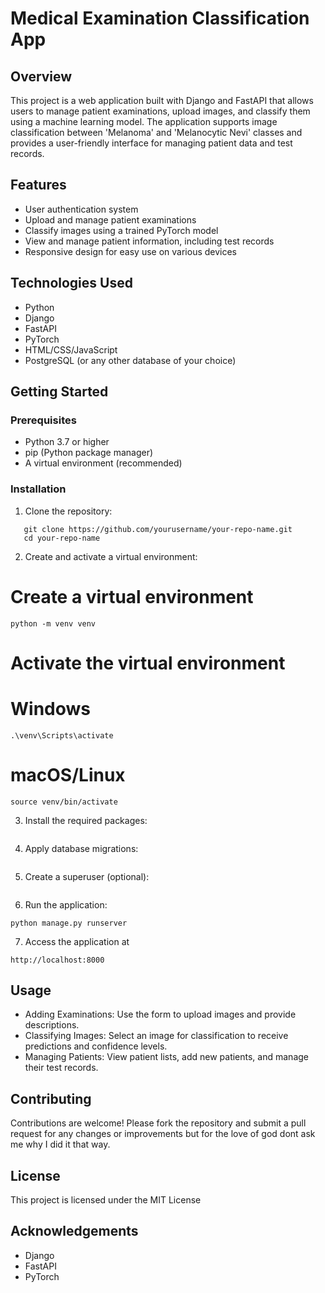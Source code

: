 # Medical Examination Classification App

## Overview
This project is a web application built with Django and FastAPI that allows users to manage patient examinations, upload images, and classify them using a machine learning model. The application supports image classification between 'Melanoma' and 'Melanocytic Nevi' classes and provides a user-friendly interface for managing patient data and test records.

## Features
- User authentication system
- Upload and manage patient examinations
- Classify images using a trained PyTorch model
- View and manage patient information, including test records
- Responsive design for easy use on various devices

## Technologies Used
- Python
- Django
- FastAPI
- PyTorch
- HTML/CSS/JavaScript
- PostgreSQL (or any other database of your choice)

## Getting Started

### Prerequisites
- Python 3.7 or higher
- pip (Python package manager)
- A virtual environment (recommended)

### Installation

1. Clone the repository:
```
   git clone https://github.com/yourusername/your-repo-name.git
   cd your-repo-name
```
2. Create and activate a virtual environment:
# Create a virtual environment
```
python -m venv venv
```
# Activate the virtual environment
# Windows
```
.\venv\Scripts\activate
```
# macOS/Linux
```
source venv/bin/activate
```
3. Install the required packages:
```

```
4. Apply database migrations:
```

```
5. Create a superuser (optional):
```

```
6. Run the application:
```
python manage.py runserver
```
7. Access the application at
```
http://localhost:8000
```
## Usage

* Adding Examinations: Use the form to upload images and provide descriptions.
* Classifying Images: Select an image for classification to receive predictions and confidence levels.
* Managing Patients: View patient lists, add new patients, and manage their test records.
  
## Contributing
Contributions are welcome! Please fork the repository and submit a pull request for any changes or improvements but for the love of god dont ask me why I did it that way.

## License
This project is licensed under the MIT License

## Acknowledgements
* Django
* FastAPI
* PyTorch


















